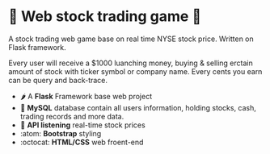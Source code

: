 # 🤑 Web stock trading game 🤑
A stock trading web game base on real time NYSE stock price.
Written on Flask framework.

Every user will receive a $1000 luanching money, buying & selling erctain amount of stock with ticker symbol or company name. Every cents you earn can be query and back-trace.

- :hot_pepper: A **Flask** Framework base web project
- 💸 **MySQL** database contain all users information, holding stocks, cash, trading records and more data.
- 🐛 **API listening** real-time stock prices
- :atom: **Bootstrap** styling
- :octocat: **HTML/CSS** web froent-end
